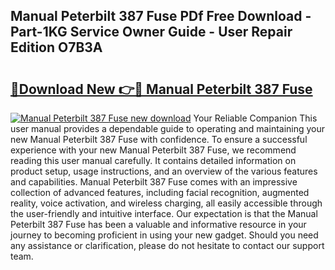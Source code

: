 ## Manual Peterbilt 387 Fuse PDf Free Download - Part-1KG Service Owner Guide - User Repair Edition O7B3A

# <h2><a href="http://bc48044.oget.top/?id=Manual+Peterbilt+387+Fuse">🔗Download New 👉🔴 Manual Peterbilt 387 Fuse</a></h2>

[![Manual Peterbilt 387 Fuse new download](https://i.imgur.com/5g1atiW.png)](http://bc48044.oget.top/?id=Manual+Peterbilt+387+Fuse)
Your Reliable Companion This user manual provides a dependable guide to operating and maintaining your new Manual Peterbilt 387 Fuse with confidence. To ensure a successful experience with your new Manual Peterbilt 387 Fuse, we recommend reading this user manual carefully. It contains detailed information on product setup, usage instructions, and an overview of the various features and capabilities. Manual Peterbilt 387 Fuse comes with an impressive collection of advanced features, including facial recognition, augmented reality, voice activation, and wireless charging, all easily accessible through the user-friendly and intuitive interface. Our expectation is that the Manual Peterbilt 387 Fuse has been a valuable and informative resource in your journey to becoming proficient in using your new gadget. Should you need any assistance or clarification, please do not hesitate to contact our support team.
